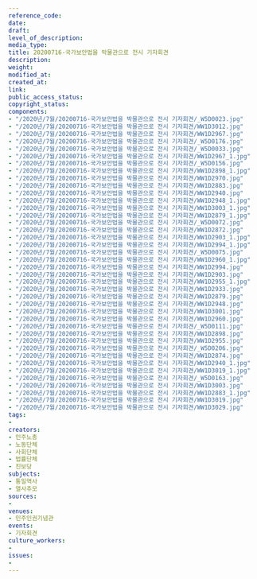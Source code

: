 ```yaml
---
reference_code: 
date: 
draft: 
level_of_description: 
media_type: 
title: 20200716-국가보안법을 박물관으로 전시 기자회견
description: 
weight: 
modified_at: 
created_at: 
link: 
public_access_status: 
copyright_status: 
components:
- "/2020년/7월/20200716-국가보안법을 박물관으로 전시 기자회견/_W5D0023.jpg"
- "/2020년/7월/20200716-국가보안법을 박물관으로 전시 기자회견/WW1D3012.jpg"
- "/2020년/7월/20200716-국가보안법을 박물관으로 전시 기자회견/WW1D2967.jpg"
- "/2020년/7월/20200716-국가보안법을 박물관으로 전시 기자회견/_W5D0176.jpg"
- "/2020년/7월/20200716-국가보안법을 박물관으로 전시 기자회견/_W5D0033.jpg"
- "/2020년/7월/20200716-국가보안법을 박물관으로 전시 기자회견/WW1D2967_1.jpg"
- "/2020년/7월/20200716-국가보안법을 박물관으로 전시 기자회견/_W5D0156.jpg"
- "/2020년/7월/20200716-국가보안법을 박물관으로 전시 기자회견/WW1D2898_1.jpg"
- "/2020년/7월/20200716-국가보안법을 박물관으로 전시 기자회견/WW1D2970.jpg"
- "/2020년/7월/20200716-국가보안법을 박물관으로 전시 기자회견/WW1D2883.jpg"
- "/2020년/7월/20200716-국가보안법을 박물관으로 전시 기자회견/WW1D2940.jpg"
- "/2020년/7월/20200716-국가보안법을 박물관으로 전시 기자회견/WW1D2948_1.jpg"
- "/2020년/7월/20200716-국가보안법을 박물관으로 전시 기자회견/WW1D3003_1.jpg"
- "/2020년/7월/20200716-국가보안법을 박물관으로 전시 기자회견/WW1D2879_1.jpg"
- "/2020년/7월/20200716-국가보안법을 박물관으로 전시 기자회견/_W5D0072.jpg"
- "/2020년/7월/20200716-국가보안법을 박물관으로 전시 기자회견/WW1D2872.jpg"
- "/2020년/7월/20200716-국가보안법을 박물관으로 전시 기자회견/WW1D2903_1.jpg"
- "/2020년/7월/20200716-국가보안법을 박물관으로 전시 기자회견/WW1D2994_1.jpg"
- "/2020년/7월/20200716-국가보안법을 박물관으로 전시 기자회견/_W5D0075.jpg"
- "/2020년/7월/20200716-국가보안법을 박물관으로 전시 기자회견/WW1D2960_1.jpg"
- "/2020년/7월/20200716-국가보안법을 박물관으로 전시 기자회견/WW1D2994.jpg"
- "/2020년/7월/20200716-국가보안법을 박물관으로 전시 기자회견/WW1D2903.jpg"
- "/2020년/7월/20200716-국가보안법을 박물관으로 전시 기자회견/WW1D2955_1.jpg"
- "/2020년/7월/20200716-국가보안법을 박물관으로 전시 기자회견/WW1D2933.jpg"
- "/2020년/7월/20200716-국가보안법을 박물관으로 전시 기자회견/WW1D2879.jpg"
- "/2020년/7월/20200716-국가보안법을 박물관으로 전시 기자회견/WW1D2948.jpg"
- "/2020년/7월/20200716-국가보안법을 박물관으로 전시 기자회견/WW1D3001.jpg"
- "/2020년/7월/20200716-국가보안법을 박물관으로 전시 기자회견/WW1D2960.jpg"
- "/2020년/7월/20200716-국가보안법을 박물관으로 전시 기자회견/_W5D0111.jpg"
- "/2020년/7월/20200716-국가보안법을 박물관으로 전시 기자회견/WW1D2898.jpg"
- "/2020년/7월/20200716-국가보안법을 박물관으로 전시 기자회견/WW1D2955.jpg"
- "/2020년/7월/20200716-국가보안법을 박물관으로 전시 기자회견/_W5D0206.jpg"
- "/2020년/7월/20200716-국가보안법을 박물관으로 전시 기자회견/WW1D2874.jpg"
- "/2020년/7월/20200716-국가보안법을 박물관으로 전시 기자회견/WW1D2940_1.jpg"
- "/2020년/7월/20200716-국가보안법을 박물관으로 전시 기자회견/WW1D3019_1.jpg"
- "/2020년/7월/20200716-국가보안법을 박물관으로 전시 기자회견/_W5D0163.jpg"
- "/2020년/7월/20200716-국가보안법을 박물관으로 전시 기자회견/WW1D3003.jpg"
- "/2020년/7월/20200716-국가보안법을 박물관으로 전시 기자회견/WW1D2883_1.jpg"
- "/2020년/7월/20200716-국가보안법을 박물관으로 전시 기자회견/WW1D3019.jpg"
- "/2020년/7월/20200716-국가보안법을 박물관으로 전시 기자회견/WW1D3029.jpg"
tags:
- 
creators:
- 민주노총
- 노동단체
- 사회단체
- 법률단체
- 진보당
subjects:
- 통일역사
- 열사추모
sources:
- 
venues:
- 민주인권기념관
events:
- 기자회견
culture_workers:
- 
issues:
- 
---
```

